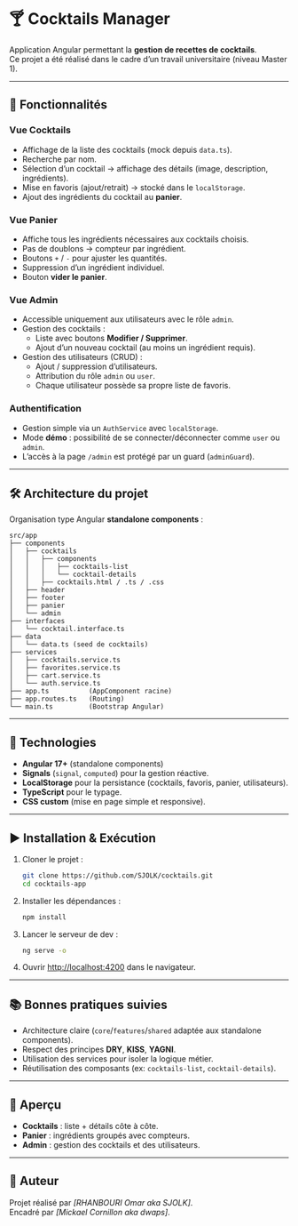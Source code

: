 # 🍸 Cocktails Manager

Application Angular permettant la **gestion de recettes de cocktails**.  
Ce projet a été réalisé dans le cadre d’un travail universitaire (niveau Master 1).

---

## 🚀 Fonctionnalités

### Vue **Cocktails**
- Affichage de la liste des cocktails (mock depuis `data.ts`).
- Recherche par nom.
- Sélection d’un cocktail → affichage des détails (image, description, ingrédients).
- Mise en favoris (ajout/retrait) → stocké dans le `localStorage`.
- Ajout des ingrédients du cocktail au **panier**.

### Vue **Panier**
- Affiche tous les ingrédients nécessaires aux cocktails choisis.
- Pas de doublons → compteur par ingrédient.
- Boutons `+` / `-` pour ajuster les quantités.
- Suppression d’un ingrédient individuel.
- Bouton **vider le panier**.

### Vue **Admin**
- Accessible uniquement aux utilisateurs avec le rôle `admin`.
- Gestion des cocktails :
  - Liste avec boutons **Modifier / Supprimer**.
  - Ajout d’un nouveau cocktail (au moins un ingrédient requis).
- Gestion des utilisateurs (CRUD) :
  - Ajout / suppression d’utilisateurs.
  - Attribution du rôle `admin` ou `user`.
  - Chaque utilisateur possède sa propre liste de favoris.

### Authentification
- Gestion simple via un `AuthService` avec `localStorage`.
- Mode **démo** : possibilité de se connecter/déconnecter comme `user` ou `admin`.
- L’accès à la page `/admin` est protégé par un guard (`adminGuard`).

---

## 🛠️ Architecture du projet

Organisation type Angular **standalone components** :

```
src/app
├── components
│   ├── cocktails
│   │   ├── components
│   │   │   ├── cocktails-list
│   │   │   └── cocktail-details
│   │   ├── cocktails.html / .ts / .css
│   ├── header
│   ├── footer
│   ├── panier
│   └── admin
├── interfaces
│   └── cocktail.interface.ts
├── data
│   └── data.ts (seed de cocktails)
├── services
│   ├── cocktails.service.ts
│   ├── favorites.service.ts
│   ├── cart.service.ts
│   └── auth.service.ts
├── app.ts          (AppComponent racine)
├── app.routes.ts   (Routing)
└── main.ts         (Bootstrap Angular)
```

---

## 🧩 Technologies

- **Angular 17+** (standalone components)
- **Signals** (`signal`, `computed`) pour la gestion réactive.
- **LocalStorage** pour la persistance (cocktails, favoris, panier, utilisateurs).
- **TypeScript** pour le typage.
- **CSS custom** (mise en page simple et responsive).

---

## ▶️ Installation & Exécution

1. Cloner le projet :
   ```bash
   git clone https://github.com/SJOLK/cocktails.git
   cd cocktails-app
   ```

2. Installer les dépendances :
   ```bash
   npm install
   ```

3. Lancer le serveur de dev :
   ```bash
   ng serve -o
   ```

4. Ouvrir [http://localhost:4200](http://localhost:4200) dans le navigateur.

---

## 📚 Bonnes pratiques suivies

- Architecture claire (`core`/`features`/`shared` adaptée aux standalone components).
- Respect des principes **DRY**, **KISS**, **YAGNI**.
- Utilisation des services pour isoler la logique métier.
- Réutilisation des composants (ex: `cocktails-list`, `cocktail-details`).

---

## 📸 Aperçu

- **Cocktails** : liste + détails côte à côte.  
- **Panier** : ingrédients groupés avec compteurs.  
- **Admin** : gestion des cocktails et des utilisateurs.

---

## 👤 Auteur

Projet réalisé par *[RHANBOURI Omar aka SJOLK]*.  
Encadré par *[Mickael Cornillon aka dwaps]*.
